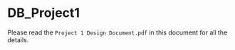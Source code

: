 # DB_Project1

Please read the `Project 1 Design Document.pdf` in this document for all the details.
